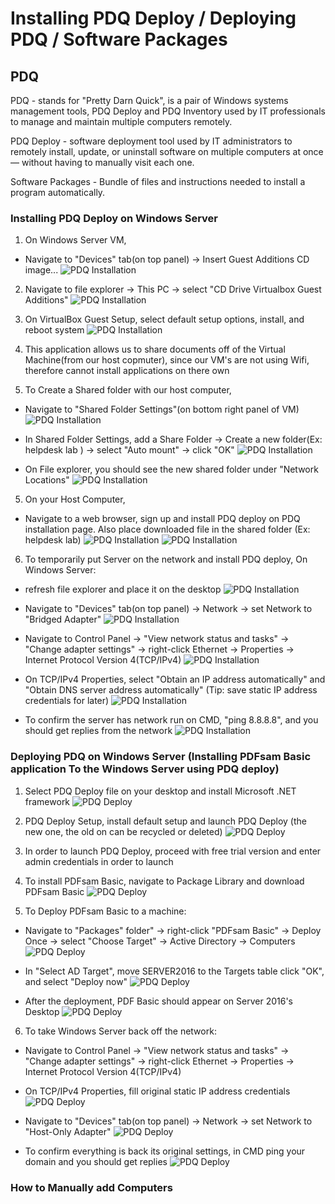 # Installing PDQ Deploy / Deploying PDQ / Software Packages


## PDQ
PDQ - stands for "Pretty Darn Quick", is a pair of Windows systems management tools, PDQ Deploy and PDQ Inventory used by IT professionals to manage and maintain multiple computers remotely.

PDQ Deploy - software deployment tool used by IT administrators to remotely install, update, or uninstall software on multiple computers at once — without having to manually visit each one.

Software Packages - Bundle of files and instructions needed to install a program automatically.

### Installing PDQ Deploy on Windows Server 

1. On Windows Server VM, 
- Navigate to "Devices" tab(on top panel) -> Insert Guest Additions CD image...
![PDQ Installation](./screenshots/pdq-install.png)

2. Navigate to file explorer -> This PC -> select "CD Drive Virtualbox Guest Additions"
![PDQ Installation](./screenshots/pdq-install-2.png)

2. On VirtualBox Guest Setup, select default setup options, install, and reboot system
![PDQ Installation](./screenshots/pdq-install-3.png)

3. This application allows us to share documents off of the Virtual Machine(from our host copmuter), since our VM's are not using Wifi, therefore cannot install applications on there own

4. To Create a Shared folder with our host computer,
- Navigate to "Shared Folder Settings"(on bottom right panel of VM)
![PDQ Installation](./screenshots/pdq-install-4.png) 

- In Shared Folder Settings, add a Share Folder -> Create a new folder(Ex: helpdesk lab ) -> select "Auto mount" -> click "OK"
![PDQ Installation](./screenshots/pdq-install-5.png)

- On File explorer, you should see the new shared folder under "Network Locations"
![PDQ Installation](./screenshots/pdq-install-6.png)

5. On your Host Computer,
- Navigate to a web browser, sign up and install PDQ deploy on PDQ installation page. Also place downloaded file in the shared folder (Ex: helpdesk lab)
![PDQ Installation](./screenshots/pdq-install-7.png)
![PDQ Installation](./screenshots/pdq-install-8.png)

6. To temporarily put Server on the network and install PDQ deploy, On Windows Server:
- refresh file explorer and place it on the desktop
![PDQ Installation](./screenshots/pdq-install-9.png)

- Navigate to "Devices" tab(on top panel) -> Network -> set Network to "Bridged Adapter" 
![PDQ Installation](./screenshots/pdq-install-10.png)

- Navigate to Control Panel -> "View network status and tasks" -> "Change adapter settings" -> right-click Ethernet -> Properties -> Internet Protocol Version 4(TCP/IPv4)
![PDQ Installation](./screenshots/pdq-install-11.png)

- On TCP/IPv4 Properties, select "Obtain an IP address automatically" and "Obtain DNS server address automatically" (Tip: save static IP address credentials for later)
![PDQ Installation](./screenshots/pdq-install-12.png)

- To confirm the server has network run on CMD, "ping 8.8.8.8", and you should get replies from the network
![PDQ Installation](./screenshots/pdq-install-13.png)

### Deploying PDQ on Windows Server (Installing PDFsam Basic application To the Windows Server using PDQ deploy)

1. Select PDQ Deploy file on your desktop and install Microsoft .NET framework 
![PDQ Deploy](./screenshots/pdq-deploy.png)

2. PDQ Deploy Setup, install default setup and launch PDQ Deploy (the new one, the old on can be recycled or deleted)
![PDQ Deploy](./screenshots/pdq-deploy-2.png)

3. In order to launch PDQ Deploy, proceed with free trial version and enter admin credentials in order to launch

4. To install PDFsam Basic, navigate to Package Library and download PDFsam Basic
![PDQ Deploy](./screenshots/pdq-deploy-3.png) 

5. To Deploy PDFsam Basic to a machine:
- Navigate to "Packages" folder" -> right-click "PDFsam Basic" -> Deploy Once -> select "Choose Target" -> Active Directory -> Computers
![PDQ Deploy](./screenshots/pdq-deploy-4.png)

- In "Select AD Target", move SERVER2016 to the Targets table click "OK", and select "Deploy now"
![PDQ Deploy](./screenshots/pdq-deploy-5.png)

- After the deployment, PDF Basic should appear on Server 2016's Desktop
![PDQ Deploy](./screenshots/pdq-deploy-6.png)

6. To take Windows Server back off the network: 
- Navigate to Control Panel -> "View network status and tasks" -> "Change adapter settings" -> right-click Ethernet -> Properties -> Internet Protocol Version 4(TCP/IPv4)

- On TCP/IPv4 Properties, fill original static IP address credentials
![PDQ Deploy](./screenshots/pdq-deploy-7.png)

- Navigate to "Devices" tab(on top panel) -> Network -> set Network to "Host-Only Adapter" 
![PDQ Deploy](./screenshots/pdq-deploy-8.png)

- To confirm everything is back its original settings, in CMD ping your domain and you should get replies
![PDQ Deploy](./screenshots/pdq-deploy-9.png)

### How to Manually add Computers